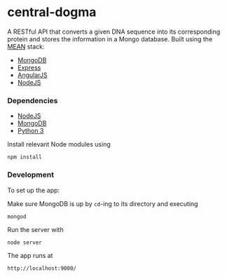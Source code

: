 # central-dogma

A RESTful API that converts a given DNA sequence into its corresponding protein and stores the information in a Mongo database. Built using the [MEAN](http://mean.io/) stack:

- [MongoDB](https://www.mongodb.org/)
- [Express](http://expressjs.com/)
- [AngularJS](https://angularjs.org/)
- [NodeJS](https://nodejs.org/)

### Dependencies

- [NodeJS](https://nodejs.org/)
- [MongoDB](https://www.mongodb.org/)
- [Python 3](https://www.python.org/)

Install relevant Node modules using

`npm install`

### Development

To set up the app:

Make sure MongoDB is up by `cd`-ing to its directory and executing

`mongod`

Run the server with

`node server`

The app runs at

`http://localhost:9000/`
